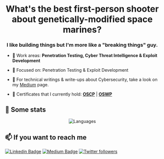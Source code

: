 <h1 align="center">What's the best first-person shooter about genetically-modified space marines?</h1>
<h3 align="center">I like building things but I'm more like a "breaking things" guy.</h3>

- 🔭 Work areas: **Penetration Testing, Cyber Threat Intelligence & Exploit Development**

- 🎯 Focused on: Penetration Testing & Exploit Development

- 📝 For technical writings & write-ups about Cybersecurity, take a look on my [Medium](https://medium.com/@anilcelik) page.

- 📜 Certificates that I currently hold: **[OSCP](https://www.credly.com/badges/77d94836-ad87-4bf1-a0a8-d246167d803b/)** | **[OSWP](https://www.credly.com/badges/34e26805-c85b-46da-9cd0-a9205ff27ce7)**
## 📌 Some stats

<p align="center">
  <img  src="https://github-readme-stats.vercel.app/api/top-langs/?username=0xpr0N3rd&layout=compact&hide=html,css" alt="Languages" />
</p>

## 📫 If you want to reach me

[![Linkedin Badge](https://img.shields.io/badge/Anıl%20Celik-Connect%20on%20linkedin-black?style=for-the-badge&logo=linkedin)](https://www.linkedin.com/in/anilcelik97/) 
[![Medium Badge](https://img.shields.io/badge/Anıl%20Celik-follow%20on%20medium-black?style=for-the-badge&logo=medium)](https://anilcelik.medium.com)
[![Twitter followers](https://img.shields.io/badge/Anıl%20Celik-follow%20on%20twitter-black?style=for-the-badge&logo=twitter)](https://twitter.com/ccelikanil)
